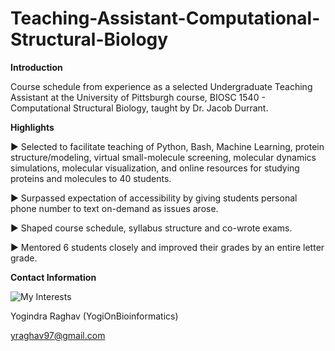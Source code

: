 # Teaching-Assistant-Computational-Structural-Biology

**Introduction** 

Course schedule from experience as a selected Undergraduate Teaching Assistant at the University of Pittsburgh course, BIOSC 1540 - Computational Structural Biology, taught by Dr. Jacob Durrant.

**Highlights** 

► Selected to facilitate teaching of Python, Bash, Machine Learning, protein structure/modeling, virtual small-molecule screening, molecular dynamics simulations, molecular visualization, and online resources for studying proteins and molecules to 40 students. 

► Surpassed expectation of accessibility by giving students personal phone number to text on-demand as issues arose. 

► Shaped course schedule, syllabus structure and co-wrote exams. 

► Mentored 6 students closely and improved their grades by an entire letter grade. 


**Contact Information**

![My Interests](https://avatars1.githubusercontent.com/u/38919947?s=400&u=49ab1365a14fac78a91e425efd583f7a2bcb3e25&v=4)

Yogindra Raghav (YogiOnBioinformatics)

yraghav97@gmail.com 


